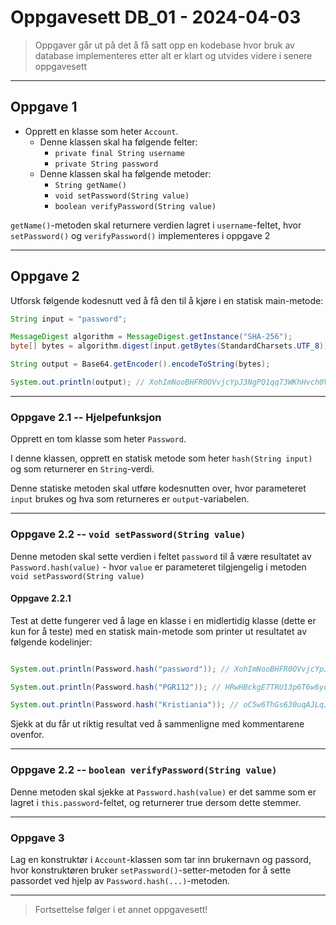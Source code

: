 # Oppgavesett DB_01 - 2024-04-03

> Oppgaver går ut på det å få satt opp en kodebase hvor bruk av database implementeres etter alt er klart 
> og utvides videre i senere oppgavesett

---

## Oppgave 1

- Opprett en klasse som heter `Account`.
  - Denne klassen skal ha følgende felter:
    - `private final String username`
    - `private String password`
  - Denne klassen skal ha følgende metoder:
    - `String getName()`
    - `void setPassword(String value)`
    - `boolean verifyPassword(String value)`

`getName()`-metoden skal returnere verdien lagret i `username`-feltet, hvor `setPassword()` og `verifyPassword()` implementeres i oppgave 2

---

## Oppgave 2

Utforsk følgende kodesnutt ved å få den til å kjøre i en statisk main-metode:

```java
String input = "password";

MessageDigest algorithm = MessageDigest.getInstance("SHA-256");
byte[] bytes = algorithm.digest(input.getBytes(StandardCharsets.UTF_8));

String output = Base64.getEncoder().encodeToString(bytes);

System.out.println(output); // XohImNooBHFR0OVvjcYpJ3NgPQ1qq73WKhHvch0VQtg=
```

---

### Oppgave 2.1 -- Hjelpefunksjon

Opprett en tom klasse som heter `Password`.

I denne klassen, opprett en statisk metode som heter `hash(String input)` og som returnerer en `String`-verdi.

Denne statiske metoden skal utføre kodesnutten over, hvor parameteret `input` brukes og hva som returneres er `output`-variabelen.

---

### Oppgave 2.2 -- `void setPassword(String value)`

Denne metoden skal sette verdien i feltet `password` til å være resultatet av `Password.hash(value)` - hvor `value` er parameteret tilgjengelig i metoden `void setPassword(String value)`

#### Oppgave 2.2.1

Test at dette fungerer ved å lage en klasse i en midlertidig klasse (dette er kun for å teste) med en statisk main-metode som printer ut resultatet av følgende kodelinjer:

```java

System.out.println(Password.hash("password")); // XohImNooBHFR0OVvjcYpJ3NgPQ1qq73WKhHvch0VQtg=

System.out.println(Password.hash("PGR112")); // HRwHBckgE7TRU13p6T6w6yodiip53cJBGSQUiE+dmv4=

System.out.println(Password.hash("Kristiania")); // oC5w6ThGs630uqAJLqJjPAZLGvBM5jFpYYHCLVecNQ0=
```

Sjekk at du får ut riktig resultat ved å sammenligne med kommentarene ovenfor.

---

### Oppgave 2.2 -- `boolean verifyPassword(String value)`

Denne metoden skal sjekke at `Password.hash(value)` er det samme som er lagret i `this.password`-feltet, og returnerer true dersom dette stemmer.

---

### Oppgave 3

Lag en konstruktør i `Account`-klassen som tar inn brukernavn og passord, hvor konstruktøren bruker `setPassword()`-setter-metoden for å sette passordet ved hjelp av `Password.hash(...)`-metoden.

---

> Fortsettelse følger i et annet oppgavesett!